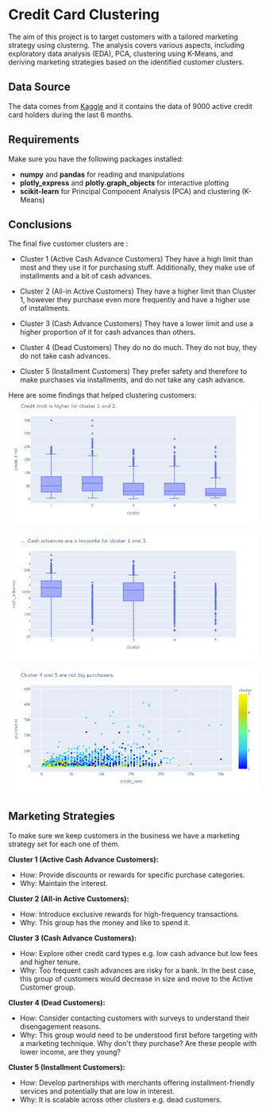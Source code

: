 # Credit Card Clustering
The aim of this project is to target customers with a tailored marketing strategy using clusterng. The analysis covers various aspects, including exploratory data analysis (EDA), PCA, clustering using K-Means, and deriving marketing strategies based on the identified customer clusters.

## Data Source
The data comes from [Kaggle](https://www.kaggle.com/datasets/arjunbhasin2013/ccdata) and it contains the data of 
9000 active credit card holders during the last 6 months. 

## Requirements
Make sure you have the following packages installed:
* **numpy** and **pandas** for reading and manipulations
* **plotly_express** and **plotly.graph_objects** for interactive plotting
* **scikit-learn** for Principal Component Analysis (PCA) and clustering (K-Means)

## Conclusions

The final five customer clusters are :
* Cluster 1 (Active Cash Advance Customers)
They have a high limit than most and they use it for purchasing stuff. Additionally, they make use of installments and a bit of cash advances.

* Cluster 2 (All-in Active Customers)
They have a higher limit than Cluster 1, however they purchase even more frequently and have a higher use of installments.

* Cluster 3 (Cash Advance Customers)
They have a lower limit and use a higher proportion of it for cash advances than others.

* Cluster 4 (Dead Customers)
They do no do much. They do not buy, they do not take cash advances.

* Cluster 5 (Installment Customers)
They prefer safety and therefore to make purchases via installments, and do not take any cash advance.

Here are some findings that helped clustering customers:
![](plots/Credit_limit_by_cluster.png)

![](plots/Cash_advance_by_cluster.png)

![](plots/Credit_limit_purchases_by_cluster.png)

## Marketing Strategies
To make sure we keep customers in the business we have a marketing strategy set for each one of them.

**Cluster 1 (Active Cash Advance Customers):**

* How: Provide discounts or rewards for specific purchase categories.
* Why: Maintain the interest.

**Cluster 2 (All-in Active Customers):**
* How: Introduce exclusive rewards for high-frequency transactions.
* Why: This group has the money and like to spend it.

**Cluster 3 (Cash Advance Customers):**
* How: Explore other credit card types e.g. low cash advance but low fees and higher tenure.
* Why: Too frequent cash advances are risky for a bank. In the best case, this group of customers would decrease in size and move to the Active Customer group.

**Cluster 4 (Dead Customers):**
* How: Consider contacting customers with surveys to understand their disengagement reasons.
* Why: This group would need to be understood first before targeting with a marketing technique.
Why don't they purchase? Are these people with lower income, are they young?

**Cluster 5 (Installment Customers):**
* How: Develop partnerships with merchants offering installment-friendly services and potentially that are low in interest.
* Why: It is scalable across other clusters e.g. dead customers. 